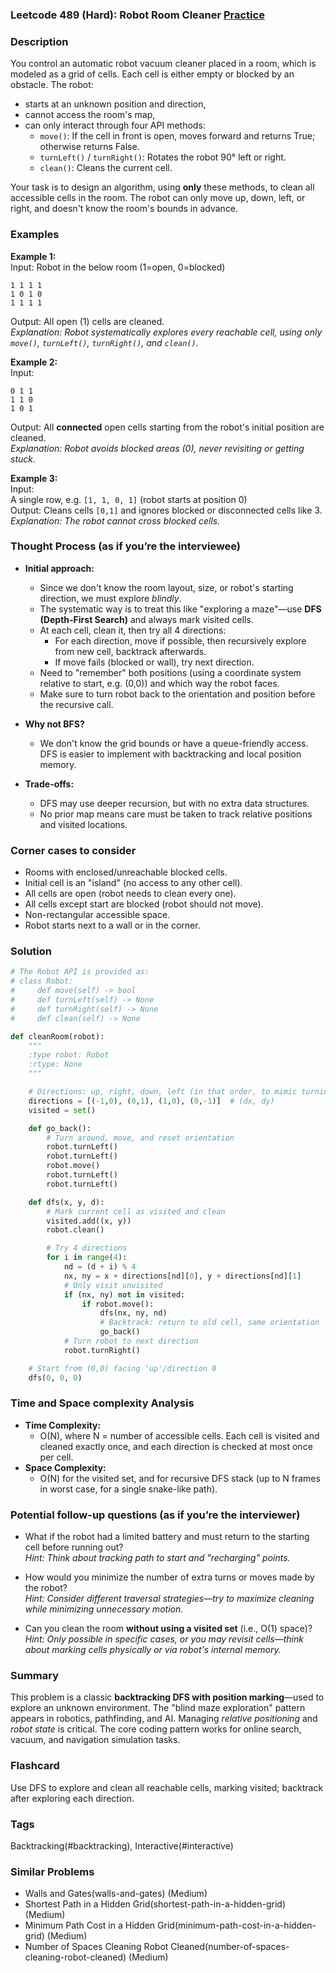 ### Leetcode 489 (Hard): Robot Room Cleaner [Practice](https://leetcode.com/problems/robot-room-cleaner)

### Description  
You control an automatic robot vacuum cleaner placed in a room, which is modeled as a grid of cells. Each cell is either empty or blocked by an obstacle. The robot:
- starts at an unknown position and direction,
- cannot access the room's map,
- can only interact through four API methods:
  - `move()`: If the cell in front is open, moves forward and returns True; otherwise returns False.
  - `turnLeft()` / `turnRight()`: Rotates the robot 90° left or right.
  - `clean()`: Cleans the current cell.

Your task is to design an algorithm, using **only** these methods, to clean all accessible cells in the room. The robot can only move up, down, left, or right, and doesn't know the room's bounds in advance.

### Examples  

**Example 1:**  
Input: Robot in the below room (1=open, 0=blocked)  
```
1 1 1 1
1 0 1 0
1 1 1 1
```
Output: All open (1) cells are cleaned.  
*Explanation: Robot systematically explores every reachable cell, using only `move()`, `turnLeft()`, `turnRight()`, and `clean()`.*

**Example 2:**  
Input:  
```
0 1 1
1 1 0
1 0 1
```
Output: All **connected** open cells starting from the robot's initial position are cleaned.  
*Explanation: Robot avoids blocked areas (0), never revisiting or getting stuck.*

**Example 3:**  
Input:  
A single row, e.g. `[1, 1, 0, 1]` (robot starts at position 0)  
Output: Cleans cells `[0,1]` and ignores blocked or disconnected cells like 3.  
*Explanation: The robot cannot cross blocked cells.*

### Thought Process (as if you’re the interviewee)  
- **Initial approach:**  
  - Since we don't know the room layout, size, or robot's starting direction, we must explore *blindly*.  
  - The systematic way is to treat this like "exploring a maze"—use **DFS (Depth-First Search)** and always mark visited cells.
  - At each cell, clean it, then try all 4 directions:
    - For each direction, move if possible, then recursively explore from new cell, backtrack afterwards.
    - If move fails (blocked or wall), try next direction.
  - Need to "remember" both positions (using a coordinate system relative to start, e.g. (0,0)) and which way the robot faces.
  - Make sure to turn robot back to the orientation and position before the recursive call.

- **Why not BFS?**  
  - We don't know the grid bounds or have a queue-friendly access. DFS is easier to implement with backtracking and local position memory.

- **Trade-offs:**  
  - DFS may use deeper recursion, but with no extra data structures.  
  - No prior map means care must be taken to track relative positions and visited locations.

### Corner cases to consider  
- Rooms with enclosed/unreachable blocked cells.
- Initial cell is an "island" (no access to any other cell).
- All cells are open (robot needs to clean every one).
- All cells except start are blocked (robot should not move).
- Non-rectangular accessible space.
- Robot starts next to a wall or in the corner.

### Solution

```python
# The Robot API is provided as:
# class Robot:
#     def move(self) -> bool
#     def turnLeft(self) -> None
#     def turnRight(self) -> None
#     def clean(self) -> None

def cleanRoom(robot):
    """
    :type robot: Robot
    :rtype: None
    """

    # Directions: up, right, down, left (in that order, to mimic turning right)
    directions = [(-1,0), (0,1), (1,0), (0,-1)]  # (dx, dy)
    visited = set()

    def go_back():
        # Turn around, move, and reset orientation
        robot.turnLeft()
        robot.turnLeft()
        robot.move()
        robot.turnLeft()
        robot.turnLeft()

    def dfs(x, y, d):
        # Mark current cell as visited and clean
        visited.add((x, y))
        robot.clean()

        # Try 4 directions
        for i in range(4):
            nd = (d + i) % 4
            nx, ny = x + directions[nd][0], y + directions[nd][1]
            # Only visit unvisited
            if (nx, ny) not in visited:
                if robot.move():
                    dfs(nx, ny, nd)
                    # Backtrack: return to old cell, same orientation
                    go_back()
            # Turn robot to next direction
            robot.turnRight()

    # Start from (0,0) facing 'up'/direction 0
    dfs(0, 0, 0)
```

### Time and Space complexity Analysis  

- **Time Complexity:**  
  - O(N), where N = number of accessible cells. Each cell is visited and cleaned exactly once, and each direction is checked at most once per cell.
- **Space Complexity:**  
  - O(N) for the visited set, and for recursive DFS stack (up to N frames in worst case, for a single snake-like path).

### Potential follow-up questions (as if you’re the interviewer)  

- What if the robot had a limited battery and must return to the starting cell before running out?  
  *Hint: Think about tracking path to start and "recharging" points.*

- How would you minimize the number of extra turns or moves made by the robot?  
  *Hint: Consider different traversal strategies—try to maximize cleaning while minimizing unnecessary motion.*

- Can you clean the room **without using a visited set** (i.e., O(1) space)?  
  *Hint: Only possible in specific cases, or you may revisit cells—think about marking cells physically or via robot's internal memory.*

### Summary
This problem is a classic **backtracking DFS with position marking**—used to explore an unknown environment. The "blind maze exploration" pattern appears in robotics, pathfinding, and AI. Managing *relative positioning* and *robot state* is critical. The core coding pattern works for online search, vacuum, and navigation simulation tasks.


### Flashcard
Use DFS to explore and clean all reachable cells, marking visited; backtrack after exploring each direction.

### Tags
Backtracking(#backtracking), Interactive(#interactive)

### Similar Problems
- Walls and Gates(walls-and-gates) (Medium)
- Shortest Path in a Hidden Grid(shortest-path-in-a-hidden-grid) (Medium)
- Minimum Path Cost in a Hidden Grid(minimum-path-cost-in-a-hidden-grid) (Medium)
- Number of Spaces Cleaning Robot Cleaned(number-of-spaces-cleaning-robot-cleaned) (Medium)